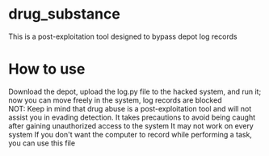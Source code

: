 # drug_substance
This is a post-exploitation tool designed to bypass depot log records
# How to use
Download the depot, upload the log.py file to the hacked system, and run it; now you can move freely in the system, log records are blocked  
NOT: Keep in mind that drug abuse is a post-exploitation tool and will not assist you in evading detection. It takes precautions to avoid being caught after gaining unauthorized access to the system
It may not work on every system
If you don't want the computer to record while performing a task, you can use this file
